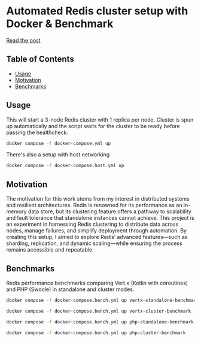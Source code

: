 # Automated Redis cluster setup with Docker & Benchmark

[Read the post](https://lukaszzagroba.com/automating-redis-cluster-setup/)

## Table of Contents

- [Usage](#usage)
- [Motivation](#motivation)
- [Benchmarks](#benchmarks)

## Usage

This will start a 3-node Redis cluster with 1 replica per node.
Cluster is spun up automatically and the script waits for the cluster to be ready before passing the healthcheck.

```bash
docker compose -f docker-compose.yml up
```
There's also a setup with host networking
```bash
docker compose -f docker-compose.host.yml up
```

## Motivation

The motivation for this work stems from my interest in distributed systems and resilient architectures. Redis is renowned for its performance as an in-memory data store, but its clustering feature offers a pathway to scalability and fault tolerance that standalone instances cannot achieve. This project is an experiment in harnessing Redis clustering to distribute data across nodes, manage failures, and simplify deployment through automation. By creating this setup, I aimed to explore Redis’ advanced features—such as sharding, replication, and dynamic scaling—while ensuring the process remains accessible and repeatable.

## Benchmarks

Redis performance benchmarks comparing Vert.x (Kotlin with coroutines) and PHP (Swoole) in standalone and cluster modes.

```bash
docker compose -f docker-compose.bench.yml up vertx-standalone-benchmark
```
```bash
docker compose -f docker-compose.bench.yml up vertx-cluster-benchmark
```
```bash
docker compose -f docker-compose.bench.yml up php-standalone-benchmark
```
```bash
docker compose -f docker-compose.bench.yml up php-cluster-benchmark
```